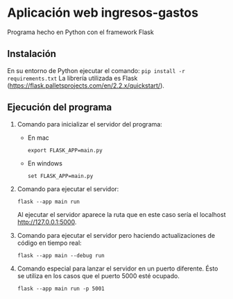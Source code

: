 # Aplicación web ingresos-gastos

Programa hecho en Python con el framework Flask

## Instalación

En su entorno de Python ejecutar el comando:
    ```
    pip install -r requirements.txt
    ```
La librería utilizada es Flask (https://flask.palletsprojects.com/en/2.2.x/quickstart/).

## Ejecución del programa

1. Comando para inicializar el servidor del programa:

    - En mac
    
        ```export FLASK_APP=main.py```
    
    - En windows
    
        ```set FLASK_APP=main.py```

2. Comando para ejecutar el servidor:

    ```flask --app main run```
    
    Al ejecutar el servidor aparece la ruta que en este caso sería el localhost http://127.0.0.1:5000.

3. Comando para ejecutar el servidor pero haciendo actualizaciones de código en tiempo real:

    ```flask --app main --debug run```

4. Comando especial para lanzar el servidor en un puerto diferente. Ésto se utiliza en los casos que el puerto 5000 esté ocupado.

    ```flask --app main run -p 5001```